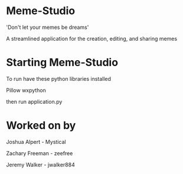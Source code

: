 # Meme-Studio
'Don't let your memes be dreams'

A streamlined application for the creation, editing, and sharing memes

# Starting Meme-Studio
To run have these python libraries installed

Pillow
wxpython

then run application.py



# Worked on by

Joshua Alpert - Mystical

Zachary Freeman - zeefree

Jeremy Walker - jwalker884




